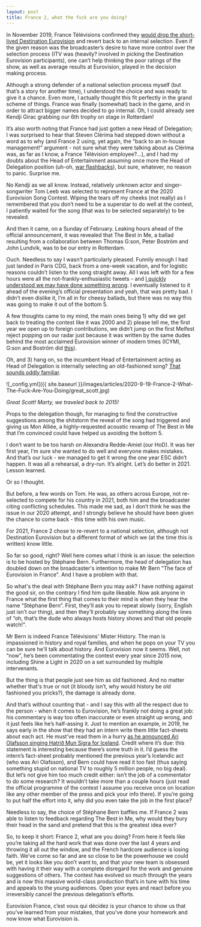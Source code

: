 ```yaml
---
layout: post
title: France 2, what the fuck are you doing?
---
```


In November 2019, France Télévisions confirmed they [would drop the short-lived Destination Eurovision](https://eurovoix.com/2019/11/30/france-destination-eurovision-dropped-as-internal-selection-confirmed-for-2020/) and revert back to an internal selection. Even if the given reason was the broadcaster’s desire to have more control over the selection process (ITV was (<span class="tooltip-toggle" aria-label="There were quite a few The Voice : La plus belle Voix - another ITV production - alumni in the line-up after all" tabindex="0">heavily?</span> involved in picking the Destination Eurovision participants), one can’t help thinking the poor ratings of the show, as well as <span class="tooltip-toggle" aria-label="Looking at the figures, we objectively did better when selecting our act internally in 2016 and 2017 than we did when trusting the People in 2018 and 2019" tabindex="0">average results at Eurovision</span>, played in the decision making process.

Although a strong defender of a national selection process myself (but that’s a story for another time), I understood the choice and was ready to give it a chance. Even more, I actually thought this fit perfectly in the grand scheme of things. France was finally (somewhat) back in the game, and in order to attract bigger names decided to go internal. Oh, I could already see Kendji Girac grabbing our 6th trophy on stage in Rotterdam!

It’s also worth noting that France had just gotten a new Head of Delegation; I was surprised to hear that Steven Clérima had stepped down without a word as to why (and France 2 using, yet again, the “back to an in-house management!” argument - not sure what they were talking about as Clérima was, as far as I know, a France Télévision employee?...), and I had my doubts about the Head of Entertainment assuming once more the Head of Delegation position (uh-oh, [war flashbacks](https://twitter.com/Cowastakenso/status/1202906099881533445)), but sure, whatever, no reason to panic. <span class="tooltip-toggle" aria-label="They did - be careful what you wish for" tabindex="0">Surprise me</span>.

<span class="tooltip-toggle" aria-label="Keep your expectations in check, kids" tabindex="0">No Kendji as we all know</span>. Instead, relatively unknown actor and singer-songwriter Tom Leeb was selected to represent France at the 2020 Eurovision Song Contest. Wiping the tears off my cheeks (not really) as I remembered that you don’t need to be a superstar to do well at the contest, I patiently waited for the song (that was to be selected separately) to be revealed.

And then it came, <span class="tooltip-toggle" aria-label="'You left meeee, on Suuuunday' - 'you' referring to any hope of us doing well that may have been left in me" tabindex="0">on a Sunday of February</span>. Leaking hours ahead of the official announcement, it was revealed that The Best in Me, a ballad resulting from a collaboration between Thomas G:son, Peter Boström and John Lundvik, was to be our entry in Rotterdam.

Ouch. Needless to say I wasn’t particularly pleased. Funnily enough I had just landed in Paris CDG, back from a one-week vacation, and for logistic reasons couldn’t listen to the song straight away. All I was left with for a few hours were all the not-frankly-enthusiastic tweets - and [I quickly understood we may have done something wrong](https://twitter.com/Cowastakenso/status/1229023436833480709). I eventually listened to it ahead of the evening’s official presentation and yeah, that was pretty bad. I didn’t even dislike it, I’m all in for cheesy ballads, but there was no way this was going to make it out of the bottom 5.

A few thoughts came to my mind, the main ones being 1) why did we get back to treating the contest like it was 2000 and 2) please tell me, <span class="tooltip-toggle" aria-label="At least the first year in some time, I think? I haven’t done my homework on this but I’m pretty sure we’re not used to letting foreigners meddling in our Eurovision affairs" tabindex="0">the first year we open up to foreign contributions</span>, we didn’t jump on the first Melfest reject popping on our radar just because it was written by the same dudes behind the most acclaimed Eurovision winner of modern times (ICYMI, G:son and Boström did [this](https://www.youtube.com/watch?v=Pfo-8z86x80)).

Oh, and 3) hang on, so the incumbent Head of Entertainment acting as Head of Delegation is internally selecting an old-fashioned song? [That sounds oddly familiar](https://twitter.com/Cowastakenso/status/1229094713720016897).

![_config.yml]({{ site.baseurl }}/images/articles/2020-9-19-France-2-What-The-Fuck-Are-You-Doing/great_scott.jpg)

*Great Scott! Marty, we traveled back to 2015!*

Props to the delegation though, for managing to find the constructive suggestions among the shitstorm the reveal of the song had triggered and giving us Mon Alliée, a highly-requested acoustic revamp of The Best in Me that I’m convinced could have helped us <span class="tooltip-toggle" aria-label="Upper half of the bottom 10, here we come! I still believe we have dodged a bullet this year" tabindex="0">avoiding the bottom 5</span>.

I don’t want to be too harsh on Alexandra Redde-Amiel (our HoD). It was her first year, I’m sure she wanted to do well and everyone makes mistakes. And that’s our luck - we managed to get it wrong the one year ESC didn’t happen. It was all a rehearsal, a dry-run. It’s alright. Let’s do better in 2021. Lesson learned.

Or so I thought.

But before, a few words on Tom. He was, as others across Europe, not re-selected to compete for his country in 2021, <span class="tooltip-toggle" aria-label="Tom is also an actor and was set to star in a few productions - or at least that was the given explanation" tabindex="0">both him and the broadcaster citing conflicting schedules</span>. This made me sad, as I don’t think he was the issue in our 2020 attempt, and I strongly believe he should have been given the chance to come back - this time with his own music.

For 2021, France 2 chose to re-revert to a national selection, although not Destination Eurovision but <span class="tooltip-toggle" aria-label="A one-night event in a big venue that is not in Paris with a dozen songs competing" tabindex="0">a different format of which we (at the time this is written) know little</span>.

So far so good, right? Well here comes what I think is an issue: the selection is to be hosted by Stéphane Bern. Furthermore, the head of delegation has doubled down on the broadcaster's intention to make Mr Bern "The face of Eurovision in France". And I have a problem with that.

So what's the deal with Stéphane Bern you may ask? I have nothing against the good sir, on the contrary I find him quite likeable. Now ask anyone in France what the first thing that comes to their mind is when they hear the name “Stéphane Bern”. First, they’ll ask you to repeat slowly (sorry, English just isn’t our thing), and then they’ll probably say something along the lines of “oh, that’s the dude who always hosts history shows and that old people watch!".

Mr Bern is indeed France Télévisions' Mister History. The man is impassioned in history and royal families, and when he pops on your TV you can be sure he'll talk about history. And Eurovision now it seems. Well, not “now”, he’s been commentating the contest every year since 2015 now, including Shine a Light in 2020 on a set surrounded by multiple intervenants.

But the thing is that people just see him as old fashioned. And no matter whether that's true or not (it bloody isn’t, why would history be old fashioned you pricks?), the damage is already done.

And that’s without counting that - and I say this with all the respect due to the person - when it comes to Eurovision, he’s frankly not doing a great job: his commentary is way too often inaccurate or even straight up wrong, and it just feels like he’s half-assing it. Just to mention an example, in 2019, he says early in the show that they had an intern write them little fact-sheets about each act. He must've read them in a hurry [as he announced Ari Olafsson singing Hatrið Mun Sigra for Iceland](https://twitter.com/Cowastakenso/status/1129846170350772224). Credit where it’s due: this statement is interesting because there’s some truth in it. I’d guess the intern’s fact-sheet probably mentioned the previous year’s Icelandic act (who was Ari Olafsson), and Bern could have read it too fast (thus saying something stupid on national TV to roughly 5 million people, no big deal). But let’s not give him too much credit either: isn’t the job of a commentator to do some research? It wouldn’t take more than a couple hours (just read the official programme of the contest I assume you receive once on location like any other member of the press and pick your info there). If you’re going to <span class="tooltip-toggle" aria-label="Or ask someone to do the effort for you and then butcher their work" tabindex="0">put half the effort into it</span>, why did you even take the job in the first place?

Needless to say, the choice of Stéphane Bern baffles me. If France 2 was able to listen to feedback regarding The Best in Me, why would they bury their head in the sand and pretend that this is the greatest idea ever?

So, to keep it short: France 2, what are you doing? From here it feels like you’re taking all the hard work that was done over the last 4 years and throwing it all out the window, and the French hardcore audience is losing faith. We’ve come so far and are so close to be the powerhouse we could be, yet it looks like you don’t want to, and that your new team is obsessed with having it their way with a complete disregard for the work and genuine suggestions of others. The contest has evolved so much through the years and is now this massive world-class production that’s in tune with his time and appeals to the young audiences. Open your eyes and react before you irreversibly cancel the previous delegation’s efforts.

<span class="tooltip-toggle" aria-label="Yes, we really called our selection this it seems. It means 'Eurovision France, it is you who decide' - but the title is the least of my worries" tabindex="0">Eurovision France, c’est vous qui décidez</span> is your chance to show us that you’ve learned from your mistakes, that you've done your homework and now know what Eurovision is.
